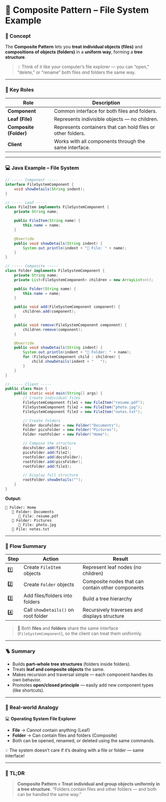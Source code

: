 # 📁 Composite Pattern – File System Example

### 🧠 Concept

The **Composite Pattern** lets you **treat individual objects (files)** and **compositions of objects (folders)**
in a **uniform way**, forming a **tree structure**.

> 💡 Think of it like your computer’s file explorer — you can “open,” “delete,” or “rename” both files _and_ folders the same way.

---

### 🧱 Key Roles

| Role                   | Description                                                 |
| ---------------------- | ----------------------------------------------------------- |
| **Component**          | Common interface for both files and folders.                |
| **Leaf (File)**        | Represents indivisible objects — no children.               |
| **Composite (Folder)** | Represents containers that can hold files or other folders. |
| **Client**             | Works with all components through the same interface.       |

---

### 💻 Java Example – File System

```java
// ----- Component -----
interface FileSystemComponent {
    void showDetails(String indent);
}

// ----- Leaf -----
class FileItem implements FileSystemComponent {
    private String name;

    public FileItem(String name) {
        this.name = name;
    }

    @Override
    public void showDetails(String indent) {
        System.out.println(indent + "📄 File: " + name);
    }
}

// ----- Composite -----
class Folder implements FileSystemComponent {
    private String name;
    private List<FileSystemComponent> children = new ArrayList<>();

    public Folder(String name) {
        this.name = name;
    }

    public void add(FileSystemComponent component) {
        children.add(component);
    }

    public void remove(FileSystemComponent component) {
        children.remove(component);
    }

    @Override
    public void showDetails(String indent) {
        System.out.println(indent + "📁 Folder: " + name);
        for (FileSystemComponent child : children) {
            child.showDetails(indent + "   ");
        }
    }
}

// ----- Client -----
public class Main {
    public static void main(String[] args) {
        // Create individual files
        FileSystemComponent file1 = new FileItem("resume.pdf");
        FileSystemComponent file2 = new FileItem("photo.jpg");
        FileSystemComponent file3 = new FileItem("notes.txt");

        // Create folders
        Folder docsFolder = new Folder("Documents");
        Folder picsFolder = new Folder("Pictures");
        Folder rootFolder = new Folder("Home");

        // Compose the structure
        docsFolder.add(file1);
        picsFolder.add(file2);
        rootFolder.add(docsFolder);
        rootFolder.add(picsFolder);
        rootFolder.add(file3);

        // Display full structure
        rootFolder.showDetails("");
    }
}
```

**Output:**

```
📁 Folder: Home
   📁 Folder: Documents
      📄 File: resume.pdf
   📁 Folder: Pictures
      📄 File: photo.jpg
   📄 File: notes.txt
```

---

### 🧠 Flow Summary

| Step | Action                              | Result                                            |
| ---- | ----------------------------------- | ------------------------------------------------- |
| 1️⃣   | Create `FileItem` objects           | Represent leaf nodes (no children)                |
| 2️⃣   | Create `Folder` objects             | Composite nodes that can contain other components |
| 3️⃣   | Add files/folders into folders      | Build a tree hierarchy                            |
| 4️⃣   | Call `showDetails()` on root folder | Recursively traverses and displays structure      |

> 🧩 Both **files** and **folders** share the same interface (`FileSystemComponent`),
> so the client can treat them uniformly.

---

### 🪜 Summary

- Builds **part–whole tree structures** (folders inside folders).
- Treats **leaf and composite objects** the same.
- Makes recursion and traversal simple — each component handles its own behavior.
- Promotes **open/closed principle** — easily add new component types (like shortcuts).

---

### 🧾 Real-world Analogy

💻 **Operating System File Explorer**

- **File** → Cannot contain anything (Leaf)
- **Folder** → Can contain files and folders (Composite)
- Both can be opened, renamed, or deleted using the same commands.

💡 The system doesn’t care if it’s dealing with a file or folder — same interface!

---

### 🧭 TL;DR

> **Composite Pattern = Treat individual and group objects uniformly in a tree structure.**
> “Folders contain files and other folders — and both can be handled the same way.”
